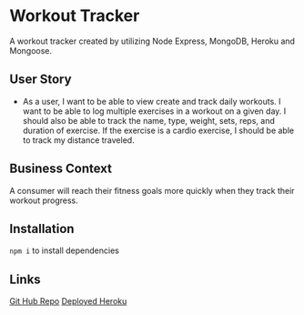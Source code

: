 # Workout Tracker

A workout tracker created by utilizing Node Express, MongoDB, Heroku and Mongoose. 

## User Story

* As a user, I want to be able to view create and track daily workouts. I want to be able to log multiple exercises in a workout on a given day. I should also be able to track the name, type, weight, sets, reps, and duration of exercise. If the exercise is a cardio exercise, I should be able to track my distance traveled.

## Business Context

A consumer will reach their fitness goals more quickly when they track their workout progress.

## Installation

`npm i` to install dependencies

## Links
[Git Hub Repo](https://github.com/ktinj/Workout-Tracker)
[Deployed Heroku](https://ancient-inlet-51511.herokuapp.com/)
